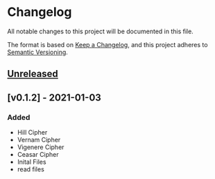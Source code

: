 # Changelog

All notable changes to this project will be documented in this file.

The format is based on [Keep a Changelog](https://keepachangelog.com/en/1.0.0/), and this project adheres to [Semantic Versioning](https://semver.org/spec/v2.0.0.html).

## [Unreleased]

## [v0.1.2] - 2021-01-03

### Added

- Hill Cipher
- Vernam Cipher
- Vigenere Cipher
- Ceasar Cipher
- Inital Files
- read files

[Unreleased]: https://github.com/TheDigitalPhoenixX/Encryption-Techniques/compare/v0.1.0...HEAD
[v1.0.0]: https://github.com/TheDigitalPhoenixX/Encryption-Techniques/compare/v0.3.0...v1.0.0
[v0.1.0]: https://github.com/TheDigitalPhoenixX/Encryption-Techniques/releases/tag/v0.1.0

